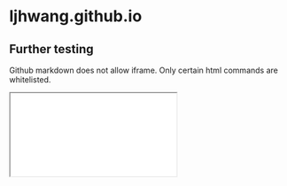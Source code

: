 # ljhwang.github.io
## Further testing

Github markdown does not allow iframe. Only certain html commands are whitelisted.

<iframe src="test_Carnegie_folium_map.html" title="Basic map with folium" style={{ border: "none", width: '800px', height: '300px' }}></iframe>
